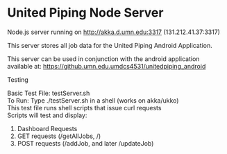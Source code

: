 # United Piping Node Server 
Node.js server running on http://akka.d.umn.edu:3317 (131.212.41.37:3317)

This server stores all job data for the United Piping Android Application.

This server can be used in conjunction with the android application available at: 
https://github.umn.edu.umdcs4531/unitedpiping_android






Testing

Basic Test File: testServer.sh <br />
To Run: Type ./testServer.sh in a shell (works on akka/ukko) <br /> 
This test file runs shell scripts that issue curl requests <br />
Scripts will test and display:
1) Dashboard Requests
2) GET requests (/getAllJobs, /)
3) POST requests (/addJob, and later /updateJob)
